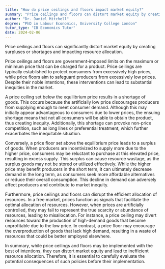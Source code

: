 ```yaml
---
title: "How do price ceilings and floors impact market equity?"
summary: "Price ceilings and floors can distort market equity by creating surpluses or shortages and affecting resource allocation."
author: "Dr. Daniel Mitchell"
degree: "PhD in Labour Economics, University College London"
tutor_type: "IB Economics Tutor"
date: 2024-02-06
---
```


Price ceilings and floors can significantly distort market equity by creating surpluses or shortages and impacting resource allocation.

Price ceilings and floors are government-imposed limits on the maximum or minimum price that can be charged for a product. Price ceilings are typically established to protect consumers from excessively high prices, while price floors aim to safeguard producers from excessively low prices. Despite their noble intentions, these interventions can lead to substantial inequities in the market.

A price ceiling set below the equilibrium price results in a shortage of goods. This occurs because the artificially low price discourages producers from supplying enough to meet consumer demand. Although this may initially appear advantageous to consumers due to lower prices, the ensuing shortage means that not all consumers will be able to obtain the product, thus creating inequity. Additionally, this shortage can provoke non-price competition, such as long lines or preferential treatment, which further exacerbates the inequitable situation.

Conversely, a price floor set above the equilibrium price leads to a surplus of goods. When producers are incentivized to supply more due to the higher price, consumers may be reluctant to purchase at this elevated price, resulting in excess supply. This surplus can cause resource wastage, as the surplus goods may not be stored or utilized effectively. While the higher price may benefit producers in the short term, it can ultimately decrease demand in the long term, as consumers seek more affordable alternatives or reduce their overall consumption. This decline in demand can adversely affect producers and contribute to market inequity.

Furthermore, price ceilings and floors can disrupt the efficient allocation of resources. In a free market, prices function as signals that facilitate the optimal allocation of resources. However, when prices are artificially controlled, they may fail to represent the true scarcity or abundance of resources, leading to misallocation. For instance, a price ceiling may divert resources toward the production of high-demand goods that become unprofitable due to the low price. In contrast, a price floor may encourage the overproduction of goods that lack high demand, resulting in a waste of resources that could be better employed elsewhere.

In summary, while price ceilings and floors may be implemented with the best of intentions, they can distort market equity and lead to inefficient resource allocation. Therefore, it is essential to carefully evaluate the potential consequences of such policies before their implementation.
    